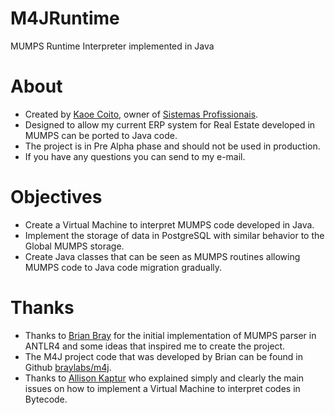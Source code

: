 # M4JRuntime

MUMPS Runtime Interpreter implemented in Java

# About

- Created by [Kaoe Coito](https://www.facebook.com/kaoecoito), owner of [Sistemas Profissionais](http://www.sistemasprofissionais.com.br/).
- Designed to allow my current ERP system for Real Estate developed in MUMPS can be ported to Java code.
- The project is in Pre Alpha phase and should not be used in production.
- If you have any questions you can send to my e-mail.

# Objectives

- Create a Virtual Machine to interpret MUMPS code developed in Java.
- Implement the storage of data in PostgreSQL with similar behavior to the Global MUMPS storage.
- Create Java classes that can be seen as MUMPS routines allowing MUMPS code to Java code migration gradually.

# Thanks

- Thanks to [Brian Bray](https://www.linkedin.com/in/bbray) for the initial implementation of MUMPS parser in ANTLR4 and some ideas that inspired me to create the project.
- The M4J project code that was developed by Brian can be found in Github [braylabs/m4j](https://github.com/braylabs/m4j).
- Thanks to [Allison Kaptur](http://aosabook.org/en/500L/a-python-interpreter-written-in-python.html) who explained simply and clearly the main issues on how to implement a Virtual Machine to interpret codes in Bytecode.
